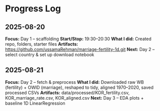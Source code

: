 # Progress Log

## 2025-08-20

**Focus:** Day 1 – scaffolding
**Start/Stop:** 19:30–20:30
**What I did:** Created repo, folders, starter files
**Artifacts:** https://github.com/ussamaRehman/marriage-fertility-1d.git
**Next:** Day 2 – select country & set up download notebook

## 2025-08-21

**Focus:** Day 2 – fetch & preprocess
**What I did:** Downloaded raw WB (fertility) + OWID (marriage), reshaped to tidy, aligned 1970–2020, saved processed CSVs
**Artifacts:** data/processed/KOR_fertility.csv, KOR_marriage_rate.csv, KOR_aligned.csv
**Next:** Day 3 – EDA plots + baseline 1D LinearRegression
